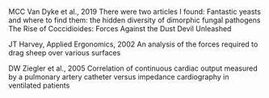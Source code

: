 MCC Van Dyke et al., 2019
There were two articles I found:
	Fantastic yeasts and where to find them: the hidden diversity of dimorphic fungal pathogens
	The Rise of Coccidioides: Forces Against the Dust Devil Unleashed

JT Harvey, Applied Ergonomics, 2002
	An analysis of the forces required to drag sheep over various surfaces

DW Ziegler et al., 2005
	Correlation of continuous cardiac output measured by a pulmonary artery catheter versus impedance cardiography in ventilated patients